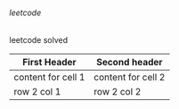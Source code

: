 ###### leetcode
leetcode solved

First Header | Second header
-------------|--------------
content for cell 1 | content for cell 2
row 2 col 1 | row 2 col 2
